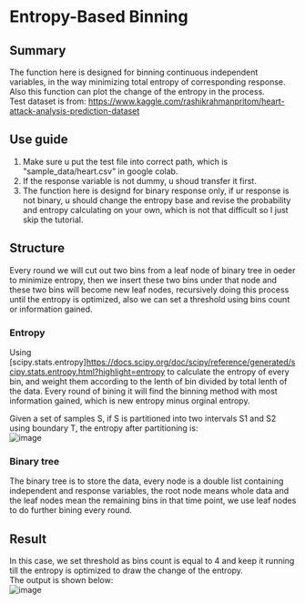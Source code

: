 # Entropy-Based Binning

## Summary
The function here is designed for binning continuous independent variables, in the way minimizing total entropy of corresponding response.  
Also this function can plot the change of the entropy in the process.  
Test dataset is from: https://www.kaggle.com/rashikrahmanpritom/heart-attack-analysis-prediction-dataset

## Use guide
1. Make sure u put the test file into correct path, which is "sample_data/heart.csv" in google colab.  
2. If the response variable is not dummy, u shoud transfer it first.
3. The function here is designd for binary response only, if ur response is not binary, u should change the entropy base and revise the probability and entropy calculating on your own, which is not that difficult so I just skip the tutorial.

## Structure

Every round we will cut out two bins from a leaf node of binary tree in oeder to minimize entropy, then we insert these two bins under that node and these two bins will become new leaf nodes, recursively doing this process until the entropy is optimized, also we can set a threshold using bins count or information gained.

### Entropy
Using [scipy.stats.entropy]https://docs.scipy.org/doc/scipy/reference/generated/scipy.stats.entropy.html?highlight=entropy to calculate the entropy of every bin, and weight them according to the lenth of bin divided by total lenth of the data. Every round of bining it will find the binning method with most information gained, which is new entropy minus orginal entropy.  

Given a set of samples S, if S is partitioned into two intervals S1 and S2 using boundary T, the entropy after partitioning is:  
![image](https://user-images.githubusercontent.com/77425545/159634298-185c5311-4312-4871-8220-e8da7f3a536b.png)

### Binary tree
The binary tree is to store the data, every node is a double list containing independent and response variables, the root node means whole data and the leaf nodes mean the remaining bins in that time point, we use leaf nodes to do further bining every round.  

## Result
In this case, we set threshold as bins count is equal to 4 and keep it running till the entropy is optimized to draw the change of the entropy.  
The output is shown below:  
![image](https://user-images.githubusercontent.com/77425545/159637424-594ec42c-d734-485e-aabe-eaee34744aea.png)
